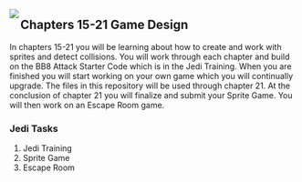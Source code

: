 <img align="left" src="http://hermonswebsites.com/Classes/CS/python.png"><H2>Chapters 15-21 Game Design</H2>

In chapters 15-21 you will be learning about how to create and work with sprites and detect collisions. You will work through each chapter and build on the BB8 Attack Starter Code which is in the Jedi Training. When you are finished you will start working on your own game which you will continually upgrade. The files in this repository will be used through chapter 21. At the conclusion of chapter 21 you will finalize and submit your Sprite Game. You will then work on an Escape Room game.


<h3>Jedi Tasks</h3>
<ol>
  <li>Jedi Training</li>
  <li>Sprite Game</li>
  <li>Escape Room</li>
  </ol>
